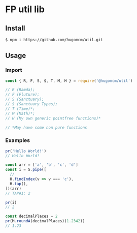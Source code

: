 # FP util lib

## Install

```sh
$ npm i https://github.com/hugomcm/util.git
```

## Usage

### Import

```javascript
const { R, F, S, $, T, M, H } = require('@hugomcm/util')

// R (Ramda);
// F (Fluture);
// S (Sanctuary);
// $ (Sanctuary Types);
// T (Time)*;
// M (Math)*;
// H (My own generic pointfree functions)*

// *May have some non pure functions
```

### Examples

```javascript
pr('Hello World!')
// Hello World!

const arr = ['a', 'b', 'c', 'd']
const i = S.pipe([
  //
  H.findIndex(v => v === 'c'),
  H.tap(),
])(arr)
// TAP#1: 2

pr(i)
// 2

const decimalPlaces = 2
pr(M.roundA(decimalPlaces)(1.2342))
// 1.23
```
